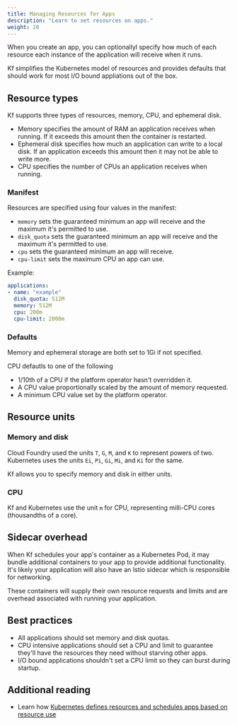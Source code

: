 ```yaml
---
title: Managing Resources for Apps
description: "Learn to set resources on apps."
weight: 20
---
```


When you create an app, you can optionallyl specify how much of each resource each instance
of the application will receive when it runs.

Kf simplifies the Kubernetes model of resources and provides defaults that should work for
most I/O bound appliations out of the box.

## Resource types

Kf supports three types of resources, memory, CPU, and ephemeral disk.

* Memory specifies the amount of RAM an application receives when running. If it exceeds this amount
  then the container is restarted.
* Ephemeral disk specifies how much an application can write to a local disk. If an application exceeds
  this amount then it may not be able to write more.
* CPU specifies the number of CPUs an application receives when running.

### Manifest

Resources are specified using four values in the manifest:

* `memory` sets the guaranteed minimum an app will receive and the maximum it's permitted to use.
* `disk_quota` sets the guaranteed minimum an app will receive and the maximum it's permitted to use.
* `cpu` sets the guaranteed minimum an app will receive.
* `cpu-limit` sets the maximum CPU an app can use.

Example:

```yaml
applications:
- name: "example"
  disk_quota: 512M
  memory: 512M
  cpu: 200m
  cpu-limit: 2000m
```

### Defaults

Memory and ephemeral storage are both set to 1Gi if not specified.

CPU defautls to one of the following

* 1/10th of a CPU if the platform operator hasn't overridden it.
* A CPU value proportionally scaled by the amount of memory requested.
* A minimum CPU value set by the platform operator.

## Resource units

### Memory and disk

Cloud Foundry used the units `T`, `G`, `M`, and `K` to represent powers of two. 
Kubernetes uses the units `Ei`, `Pi`, `Gi`, `Mi`, and `Ki` for the same.

Kf allows you to specify memory and disk in either units.

### CPU

Kf and Kubernetes use the unit `m` for CPU, representing milli-CPU cores (thousandths of a core).

## Sidecar overhead

When Kf schedules your app's container as a Kubernetes Pod, it may bundle additional containers to your app
to provide additional functionality. It's likely your application will also have an Istio sidecar which is
responsible for networking.

These containers will supply their own resource requests and limits and are overhead associated with running
your application.

## Best practices

* All applications should set memory and disk quotas.
* CPU intensive applications should set a CPU and limit to guarantee they'll have the resources they need without
  starving other apps.
* I/O bound applications shouldn't set a CPU limit so they can burst during startup.

## Additional reading

* Learn how [Kubernetes defines resources and schedules apps based on resource use](https://kubernetes.io/docs/concepts/configuration/manage-resources-containers/)